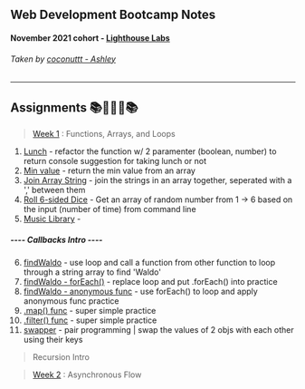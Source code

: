 ## Web Development Bootcamp Notes
#### November 2021 cohort - [Lighthouse Labs](https://www.lighthouselabs.ca/en/web-development-bootcamp) 
###### Taken by [coconuttt - Ashley](https://github.com/tripleboba)
---
## Assignments 📚🙇🏻‍♀️📚
> [Week 1](/Week_1) :
> Functions, Arrays, and Loops
1. [Lunch](/Week_1/Day_1/lunch_assignment.js) - refactor the function w/ 2 paramenter (boolean, number) to return console suggestion for taking lunch or not
2. [Min value](/Week_1/Day_2/min.js) - return the min value from an array
3. [Join Array String](/Week_1/Day_2/joinList.js) - join the strings in an array together, seperated with a ',' between them
4. [Roll 6-sided Dice](/Week_1/Day_2/dice-roller.js) - Get an array of random number from 1 -> 6 based on the input (number of time) from command line
5. [Music Library](/Week_1/Day_3/musicLibrary.js) - 

##### ---- Callbacks Intro ----
6. [findWaldo](/Week_1/Day_4/findWaldo.js) - use loop and call a function from other function to loop through a string array to find 'Waldo'
7. [findWaldo - forEach()](/Week_1/Day_4/findWaldoForEach.js) - replace loop and put .forEach() into practice
8. [findWaldo - anonymous func](/Week_1/Day_4/findWaldoAnonymouse.js) - use forEach() to loop and apply anonymous func practice
9. [.map() func](/Week_1/Day_4/mapTest.js) - super simple practice
10. [.filter() func](/Week_1/Day_4/passingGrades.js) - super simple practice
11. [swapper](/Week_1/Day_4/swapper.js) - pair programming | swap the values of 2 objs with each other using their keys

> Recursion Intro


> [Week 2](/Week_2) : 
> Asynchronous Flow

